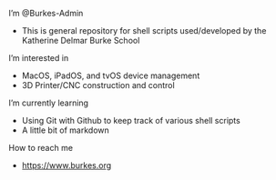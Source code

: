 I’m @Burkes-Admin
  - This is general repository for shell scripts used/developed by the Katherine Delmar Burke School

I’m interested in
  - MacOS, iPadOS, and tvOS device management
  - 3D Printer/CNC construction and control

I’m currently learning
  - Using Git with Github to keep track of various shell scripts
  - A little bit of markdown

How to reach me
  - https://www.burkes.org

<!---
Burkes-Admin/Burkes-Admin is a ✨ special ✨ repository because its `README.md` (this file) appears on your GitHub profile.
You can click the Preview link to take a look at your changes.
--->

